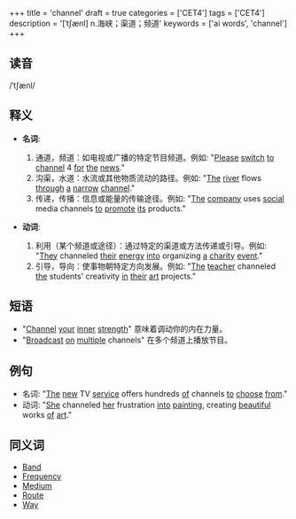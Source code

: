 +++
title = 'channel'
draft = true
categories = ['CET4']
tags = ['CET4']
description = '[ˈt∫ænl] n.海峡；渠道；频道'
keywords = ['ai words', 'channel']
+++

## 读音
/ˈtʃænl/

## 释义
- **名词**:
  1. 通道，频道：如电视或广播的特定节目频道。例如: "[Please](/zh/post/please/) [switch](/zh/post/switch/) [to](/zh/post/to/) [channel](/zh/post/channel/) 4 [for](/zh/post/for/) [the](/zh/post/the/) [news](/zh/post/news/)."
  2. 沟渠，水道：水流或其他物质流动的路径。例如: "[The](/zh/post/the/) [river](/zh/post/river/) flows [through](/zh/post/through/) [a](/zh/post/a/) [narrow](/zh/post/narrow/) [channel](/zh/post/channel/)."
  3. 传递，传播：信息或能量的传输途径。例如: "[The](/zh/post/the/) [company](/zh/post/company/) uses [social](/zh/post/social/) media channels [to](/zh/post/to/) [promote](/zh/post/promote/) [its](/zh/post/its/) products."

- **动词**:
  1. 利用（某个频道或途径）：通过特定的渠道或方法传递或引导。例如: "[They](/zh/post/they/) channeled [their](/zh/post/their/) [energy](/zh/post/energy/) [into](/zh/post/into/) organizing [a](/zh/post/a/) [charity](/zh/post/charity/) [event](/zh/post/event/)."
  2. 引导，导向：使事物朝特定方向发展。例如: "[The](/zh/post/the/) [teacher](/zh/post/teacher/) channeled [the](/zh/post/the/) students' creativity [in](/zh/post/in/) [their](/zh/post/their/) [art](/zh/post/art/) projects."

## 短语
- "[Channel](/zh/post/channel/) [your](/zh/post/your/) [inner](/zh/post/inner/) [strength](/zh/post/strength/)" 意味着调动你的内在力量。
- "[Broadcast](/zh/post/broadcast/) [on](/zh/post/on/) [multiple](/zh/post/multiple/) channels" 在多个频道上播放节目。

## 例句
- 名词: "[The](/zh/post/the/) [new](/zh/post/new/) TV [service](/zh/post/service/) offers hundreds [of](/zh/post/of/) channels [to](/zh/post/to/) [choose](/zh/post/choose/) [from](/zh/post/from/)."
- 动词: "[She](/zh/post/she/) channeled [her](/zh/post/her/) frustration [into](/zh/post/into/) [painting](/zh/post/painting/), creating [beautiful](/zh/post/beautiful/) works [of](/zh/post/of/) [art](/zh/post/art/)."
  
## 同义词
- [Band](/zh/post/band/)
- [Frequency](/zh/post/frequency/)
- [Medium](/zh/post/medium/)
- [Route](/zh/post/route/)
- [Way](/zh/post/way/)
